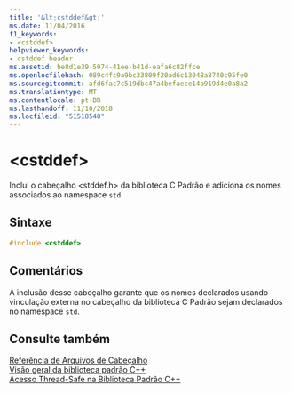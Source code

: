 ```yaml
---
title: '&lt;cstddef&gt;'
ms.date: 11/04/2016
f1_keywords:
- <cstddef>
helpviewer_keywords:
- cstddef header
ms.assetid: be8d1e39-5974-41ee-b41d-eafa6c82ffce
ms.openlocfilehash: 089c4fc9a9bc33809f20ad6c13048a8740c95fe0
ms.sourcegitcommit: afd6fac7c519dbc47a4befaece14a919d4e0a8a2
ms.translationtype: MT
ms.contentlocale: pt-BR
ms.lasthandoff: 11/10/2018
ms.locfileid: "51518548"
---
```

# <a name="ltcstddefgt"></a>&lt;cstddef&gt;

Inclui o cabeçalho \<stddef.h> da biblioteca C Padrão e adiciona os nomes associados ao namespace `std`.

## <a name="syntax"></a>Sintaxe

```cpp
#include <cstddef>
```

## <a name="remarks"></a>Comentários

A inclusão desse cabeçalho garante que os nomes declarados usando vinculação externa no cabeçalho da biblioteca C Padrão sejam declarados no namespace `std`.

## <a name="see-also"></a>Consulte também

[Referência de Arquivos de Cabeçalho](../standard-library/cpp-standard-library-header-files.md)<br/>
[Visão geral da biblioteca padrão C++](../standard-library/cpp-standard-library-overview.md)<br/>
[Acesso Thread-Safe na Biblioteca Padrão C++](../standard-library/thread-safety-in-the-cpp-standard-library.md)<br/>
